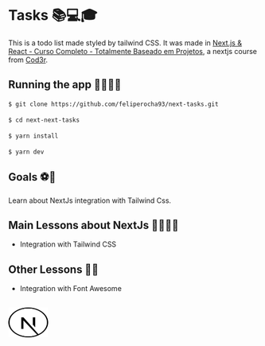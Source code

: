 # Tasks 📚💻🎓
This is a todo list made styled by tailwind CSS. It was made in [Next.js & React - Curso Completo - Totalmente Baseado em Projetos](https://www.cod3r.com.br/courses/nextjs), a nextjs course from [Cod3r](https://www.cod3r.com.br/).

## Running the app 🏃🏼‍♂🔥
```
$ git clone https://github.com/feliperocha93/next-tasks.git

$ cd next-next-tasks

$ yarn install

$ yarn dev
```

## Goals ⚽🥅
Learn about NextJs integration with Tailwind Css.

## Main Lessons about NextJs 📑👩🏿‍🎓
- Integration with Tailwind CSS

## Other Lessons 🔖😲
- Integration with Font Awesome

##

<img align="center" alt="Node" title="Node" height="60" width="80" src="https://github.com/devicons/devicon/blob/master/icons/nextjs/nextjs-line.svg">

